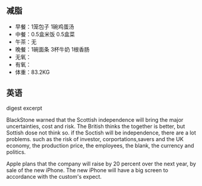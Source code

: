 ## 减脂 ##
* 早餐：1笼包子 1碗鸡蛋汤
* 中餐：0.5盒米饭 0.5盒菜
* 午茶：无
* 晚餐：1碗面条 3杯牛奶 1根香肠
* 无氧：
* 有氧：
* 体重：83.2KG

## 英语 ##
digest
excerpt


BlackStone warned that the Scottish independence will bring the major uncertainties, cost and risk.
The British thinks the together is better, but Sottish dose not think so.
if the Soctish will be independence, there are a lot problems. 
such as the risk of investor, corportations,savers and the UK economy, 
the production price,
the employees, 
the blank,
the currency and
politics.


Apple plans that the company will raise by 20 percent over the next year, by sale of the new iPhone.
The new iPhone will have a big screen to accordance with the custom's expect.


